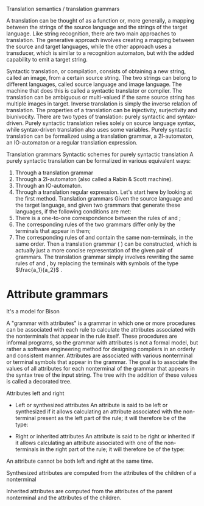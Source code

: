
Translation semantics / translation grammars 

A translation can be thought of as a function or, more generally, a mapping between the strings of the source language and the strings of the target language. 
Like string recognition, there are two main approaches to translation. 
The generative approach involves creating a mapping between the source and target languages, while the other approach uses a transducer, which is similar to a recognition automaton, but with the added capability to emit a target string.


Syntactic translation, or compilation, consists of obtaining a new string, called an image, from a certain source string. The two strings can belong to different languages, called source language and image language. The machine that does this is called a syntactic translator or compiler. The translation can be ambiguous or multi-valued if the same source string has multiple images in target. Inverse translation is simply the inverse relation of translation. The properties of a translation can be injectivity, surjectivity and biunivocity. There are two types of translation: purely syntactic and syntax-driven. Purely syntactic translation relies solely on source language syntax, while syntax-driven translation also uses some variables. Purely syntactic translation can be formalized using a translation grammar, a 2I-automaton, an IO-automaton or a regular translation expression.


Translation grammars Syntactic schemes for purely syntactic translation A purely syntactic translation can be formalized in various equivalent ways:

1.  Through a translation grammar
2.  Through a 2I-automaton (also called a Rabin & Scott machine).
3.  Through an IO-automaton.
4.  Through a translation regular expression. Let's start here by looking at the first method. Translation grammars Given the source language and the target language, and given two grammars that generate these languages, if the following conditions are met:
5.  There is a one-to-one correspondence between the rules of and ;
6.  The corresponding rules of the two grammars differ only by the terminals that appear in them;
7.  The corresponding rules of and contain the same non-terminals, in the same order. Then a translation grammar ( ) can be constructed, which is actually just a more concise representation of the given pair of grammars. The translation grammar simply involves rewriting the same rules of and , by replacing the terminals with symbols of the type $\frac{a_1}{a_2}$ . 




# Attribute grammars 

It's a model for Bison 

A "grammar with attributes" is a grammar in which one or more procedures can be associated with each rule to calculate the attributes associated with the nonterminals that appear in the rule itself. These procedures are informal programs, so the grammar with attributes is not a formal model, but rather a software engineering method for designing compilers in an orderly and consistent manner. Attributes are associated with various nonterminal or terminal symbols that appear in the grammar. The goal is to associate the values of all attributes for each nonterminal of the grammar that appears in the syntax tree of the input string. The tree with the addition of these values is called a decorated tree. 

Attributes left and right

-   Left or synthesized attributes An attribute is said to be left or synthesized if it allows calculating an attribute associated with the non-terminal present as the left part of the rule; it will therefore be of the type:

- Right or inherited attributes An attribute is said to be right or inherited if it allows calculating an attribute associated with one of the non-terminals in the right part of the rule; it will therefore be of the type: 



An attribute cannot be both left and right at the same time.

Synthesized attributes are computed from the attributes of the children of a nonterminal

Inherited attributes are computed from the attributes of the parent nonterminal and the attributes of the children. 

